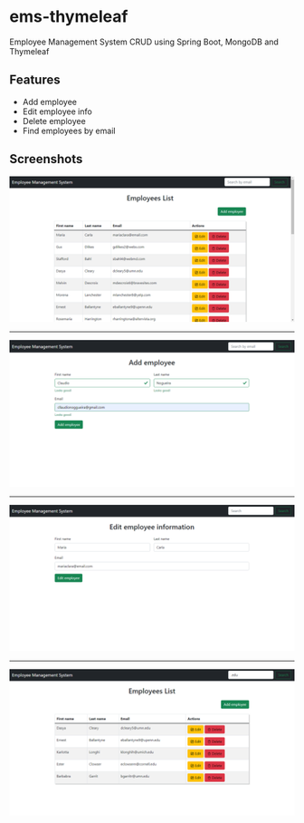 # ems-thymeleaf
Employee Management System CRUD using Spring Boot, MongoDB and Thymeleaf

## Features

- Add employee
- Edit employee info
- Delete employee
- Find employees by email

## Screenshots

![Index](https://github.com/ClaudioNoggueira/ems-thymeleaf/blob/main/screenshots/index.png)

<hr>

![Add employee](https://github.com/ClaudioNoggueira/ems-thymeleaf/blob/main/screenshots/add-employee.png)

<hr>
 
![Edit employee information](https://github.com/ClaudioNoggueira/ems-thymeleaf/blob/main/screenshots/edit-employee.png)

<hr>
 
![Search by email](https://github.com/ClaudioNoggueira/ems-thymeleaf/blob/main/screenshots/search-by-email.png)
